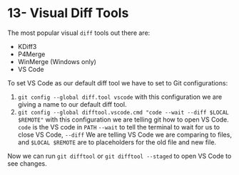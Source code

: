 # 13- Visual Diff Tools

The most popular visual `diff` tools out there are:

- KDiff3
- P4Merge
- WinMerge (Windows only)
- VS Code

To set VS Code as our default diff tool we have to set to Git configurations:

1. `git config --global diff.tool vscode` with this configuration we are giving a name to our default diff tool.
2. `git config --global difftool.vscode.cmd "code --wait --diff $LOCAL $REMOTE"` with this configuration we are telling git how to open VS Code. `code` is the VS code in `PATH` `--wait` to tell the terminal to wait for us to close VS Code, `--diff` We are telling VS Code we are comparing to files, and `$LOCAL $REMOTE` are to placeholders for the old file and new file.

Now we can run `git difftool` or `git difftool --staged` to open VS Code to see changes.
